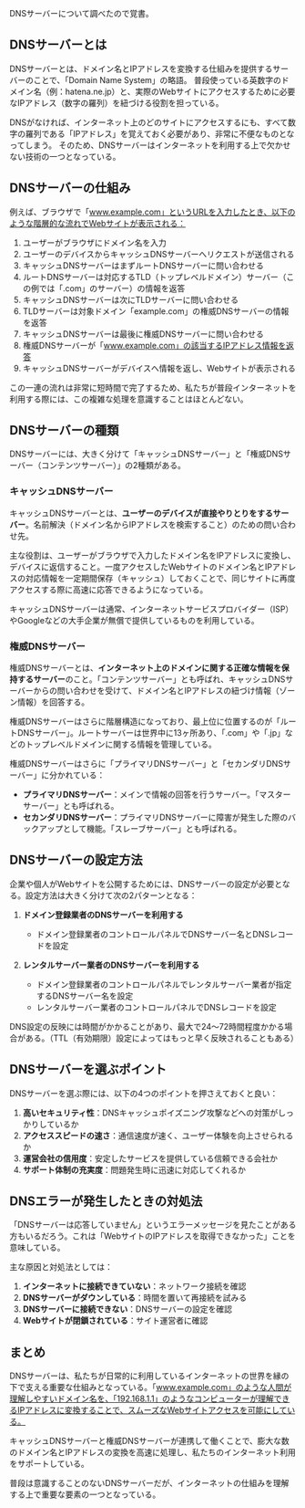 DNSサーバーについて調べたので覚書。

## DNSサーバーとは

DNSサーバーとは、ドメイン名とIPアドレスを変換する仕組みを提供するサーバーのことで、「Domain Name System」の略語。
普段使っている英数字のドメイン名（例：hatena.ne.jp）と、実際のWebサイトにアクセスするために必要なIPアドレス（数字の羅列）を紐づける役割を担っている。

DNSがなければ、インターネット上のどのサイトにアクセスするにも、すべて数字の羅列である「IPアドレス」を覚えておく必要があり、非常に不便なものとなってしまう。
そのため、DNSサーバーはインターネットを利用する上で欠かせない技術の一つとなっている。

## DNSサーバーの仕組み

例えば、ブラウザで「www.example.com」というURLを入力したとき、以下のような階層的な流れでWebサイトが表示される：

1. ユーザーがブラウザにドメイン名を入力
2. ユーザーのデバイスからキャッシュDNSサーバーへリクエストが送信される
3. キャッシュDNSサーバーはまずルートDNSサーバーに問い合わせる
4. ルートDNSサーバーは対応するTLD（トップレベルドメイン）サーバー（この例では「.com」のサーバー）の情報を返答
5. キャッシュDNSサーバーは次にTLDサーバーに問い合わせる
6. TLDサーバーは対象ドメイン「example.com」の権威DNSサーバーの情報を返答
7. キャッシュDNSサーバーは最後に権威DNSサーバーに問い合わせる
8. 権威DNSサーバーが「www.example.com」の該当するIPアドレス情報を返答
9. キャッシュDNSサーバーがデバイスへ情報を返し、Webサイトが表示される

この一連の流れは非常に短時間で完了するため、私たちが普段インターネットを利用する際には、この複雑な処理を意識することはほとんどない。

## DNSサーバーの種類

DNSサーバーには、大きく分けて「キャッシュDNSサーバー」と「権威DNSサーバー（コンテンツサーバー）」の2種類がある。

### キャッシュDNSサーバー

キャッシュDNSサーバーとは、**ユーザーのデバイスが直接やりとりをするサーバー**。名前解決（ドメイン名からIPアドレスを検索すること）のための問い合わせ先。

主な役割は、ユーザーがブラウザで入力したドメイン名をIPアドレスに変換し、デバイスに返信すること。一度アクセスしたWebサイトのドメイン名とIPアドレスの対応情報を一定期間保存（キャッシュ）しておくことで、同じサイトに再度アクセスする際に高速に応答できるようになっている。

キャッシュDNSサーバーは通常、インターネットサービスプロバイダー（ISP）やGoogleなどの大手企業が無償で提供しているものを利用している。

### 権威DNSサーバー

権威DNSサーバーとは、**インターネット上のドメインに関する正確な情報を保持するサーバー**のこと。「コンテンツサーバー」とも呼ばれ、キャッシュDNSサーバーからの問い合わせを受けて、ドメイン名とIPアドレスの紐づけ情報（ゾーン情報）を回答する。

権威DNSサーバーはさらに階層構造になっており、最上位に位置するのが「ルートDNSサーバー」。ルートサーバーは世界中に13ヶ所あり、「.com」や「.jp」などのトップレベルドメインに関する情報を管理している。

権威DNSサーバーはさらに「プライマリDNSサーバー」と「セカンダリDNSサーバー」に分かれている：

- **プライマリDNSサーバー**：メインで情報の回答を行うサーバー。「マスターサーバー」とも呼ばれる。
- **セカンダリDNSサーバー**：プライマリDNSサーバーに障害が発生した際のバックアップとして機能。「スレーブサーバー」とも呼ばれる。

## DNSサーバーの設定方法

企業や個人がWebサイトを公開するためには、DNSサーバーの設定が必要となる。設定方法は大きく分けて次の2パターンとなる：

1. **ドメイン登録業者のDNSサーバーを利用する**
   - ドメイン登録業者のコントロールパネルでDNSサーバー名とDNSレコードを設定

2. **レンタルサーバー業者のDNSサーバーを利用する**
   - ドメイン登録業者のコントロールパネルでレンタルサーバー業者が指定するDNSサーバー名を設定
   - レンタルサーバー業者のコントロールパネルでDNSレコードを設定

DNS設定の反映には時間がかかることがあり、最大で24〜72時間程度かかる場合がある。（TTL（有効期限）設定によってはもっと早く反映されることもある）

## DNSサーバーを選ぶポイント

DNSサーバーを選ぶ際には、以下の4つのポイントを押さえておくと良い：

1. **高いセキュリティ性**：DNSキャッシュポイズニング攻撃などへの対策がしっかりしているか
2. **アクセススピードの速さ**：通信速度が速く、ユーザー体験を向上させられるか
3. **運営会社の信用度**：安定したサービスを提供している信頼できる会社か
4. **サポート体制の充実度**：問題発生時に迅速に対応してくれるか

## DNSエラーが発生したときの対処法

「DNSサーバーは応答していません」というエラーメッセージを見たことがある方もいるだろう。これは「WebサイトのIPアドレスを取得できなかった」ことを意味している。

主な原因と対処法としては：

1. **インターネットに接続できていない**：ネットワーク接続を確認
2. **DNSサーバーがダウンしている**：時間を置いて再接続を試みる
3. **DNSサーバーに接続できない**：DNSサーバーの設定を確認
4. **Webサイトが閉鎖されている**：サイト運営者に確認

## まとめ

DNSサーバーは、私たちが日常的に利用しているインターネットの世界を縁の下で支える重要な仕組みとなっている。「www.example.com」のような人間が理解しやすいドメイン名を、「192.168.1.1」のようなコンピューターが理解できるIPアドレスに変換することで、スムーズなWebサイトアクセスを可能にしている。

キャッシュDNSサーバーと権威DNSサーバーが連携して働くことで、膨大な数のドメイン名とIPアドレスの変換を高速に処理し、私たちのインターネット利用をサポートしている。

普段は意識することのないDNSサーバーだが、インターネットの仕組みを理解する上で重要な要素の一つとなっている。